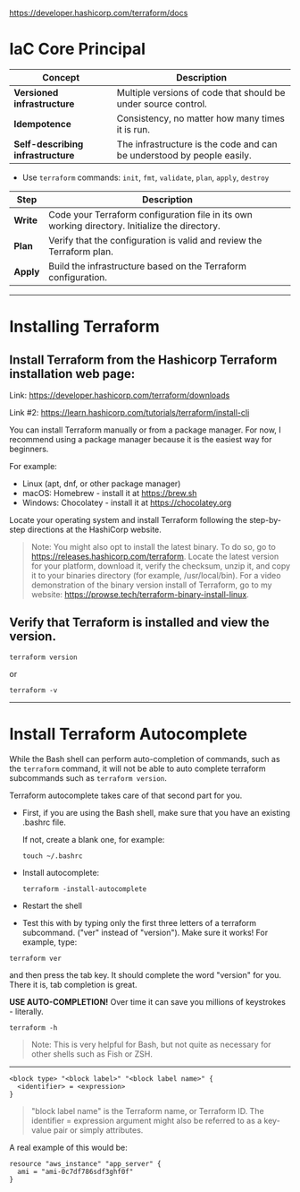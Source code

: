 https://developer.hashicorp.com/terraform/docs

# IaC Core Principal

| **Concept**                  | **Description**                                                                 |
|------------------------------|---------------------------------------------------------------------------------|
| **Versioned infrastructure** | Multiple versions of code that should be under source control.                 |
| **Idempotence**              | Consistency, no matter how many times it is run.                               |
| **Self-describing infrastructure** | The infrastructure is the code and can be understood by people easily.         |

* Use `terraform` commands: `init`, `fmt`, `validate`, `plan`, `apply`, `destroy`

| **Step**  | **Description**                                                                                 |
|-----------|-------------------------------------------------------------------------------------------------|
| **Write** | Code your Terraform configuration file in its own working directory. Initialize the directory.  |
| **Plan**  | Verify that the configuration is valid and review the Terraform plan.                           |
| **Apply** | Build the infrastructure based on the Terraform configuration.                                  |

---

# Installing Terraform

## Install Terraform from the Hashicorp Terraform installation web page:

Link: https://developer.hashicorp.com/terraform/downloads 

Link #2: https://learn.hashicorp.com/tutorials/terraform/install-cli 

You can install Terraform manually or from a package manager. For now, I recommend using a package manager because it is the easiest way for beginners. 

For example:

- Linux (apt, dnf, or other package manager)
- macOS: Homebrew - install it at https://brew.sh
- Windows: Chocolatey - install it at https://chocolatey.org

Locate your operating system and install Terraform following the step-by-step directions at the HashiCorp website.

> Note: You might also opt to install the latest binary. To do so, go to https://releases.hashicorp.com/terraform. Locate the latest version for your platform, download it, verify the checksum, unzip it, and copy it to your binaries directory (for example, /usr/local/bin).
> For a video demonstration of the binary version install of Terraform, go to my website: https://prowse.tech/terraform-binary-install-linux.  


## Verify that Terraform is installed and view the version.
`terraform version` 

or

`terraform -v`

---

# Install Terraform Autocomplete

While the Bash shell can perform auto-completion of commands, such as the `terraform` command, it will not be able to auto complete terraform subcommands such as `terraform version`. 

Terraform autocomplete takes care of that second part for you. 

- First, if you are using the Bash shell, make sure that you have an existing .bashrc file.
  
  If not, create a blank one, for example: 
    
    `touch ~/.bashrc`

- Install autocomplete: 

  `terraform -install-autocomplete`

- Restart the shell

- Test this with by typing only the first three letters of a terraform subcommand. ("ver" instead of "version"). Make sure it works!
  For example, type:

`terraform ver` 

and then press the tab key. It should complete the word "version" for you. There it is, tab completion is great.

**USE AUTO-COMPLETION!** Over time it can save you millions of keystrokes - literally. 

`terraform -h`

> Note: This is very helpful for Bash, but not quite as necessary for other shells such as Fish or ZSH. 

---

```
<block type> "<block label>" "<block label name>" {
  <identifier> = <expression> 
}
```
> "block label name" is the Terraform name, or Terraform ID. 
> The identifier = expression argument might also be referred to as a key-value pair or simply attributes.

A real example of this would be:

```hcl
resource "aws_instance" "app_server" {
  ami = "ami-0c7df786sdf3ghf0f"
}